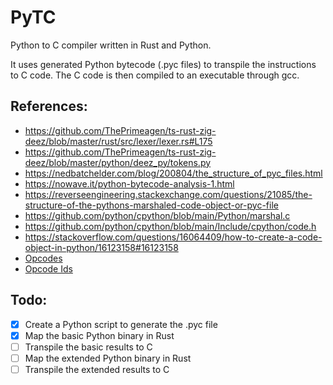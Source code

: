 # PyTC

Python to C compiler written in Rust and Python.

It uses generated Python bytecode (.pyc files) to transpile the instructions to C code. The C code is then compiled to an executable through gcc.

## References:
- https://github.com/ThePrimeagen/ts-rust-zig-deez/blob/master/rust/src/lexer/lexer.rs#L175
- https://github.com/ThePrimeagen/ts-rust-zig-deez/blob/master/python/deez_py/tokens.py
- https://nedbatchelder.com/blog/200804/the_structure_of_pyc_files.html
- https://nowave.it/python-bytecode-analysis-1.html
- https://reverseengineering.stackexchange.com/questions/21085/the-structure-of-the-pythons-marshaled-code-object-or-pyc-file
- https://github.com/python/cpython/blob/main/Python/marshal.c
- https://github.com/python/cpython/blob/main/Include/cpython/code.h
- https://stackoverflow.com/questions/16064409/how-to-create-a-code-object-in-python/16123158#16123158
- [Opcodes](https://github.com/python/cpython/blob/main/Include/opcode.h)
- [Opcode Ids](https://github.com/python/cpython/blob/main/Include/opcode_ids.h)

## Todo:
- [x] Create a Python script to generate the .pyc file
- [x] Map the basic Python binary in Rust
- [ ] Transpile the basic results to C
- [ ] Map the extended Python binary in Rust
- [ ] Transpile the extended results to C